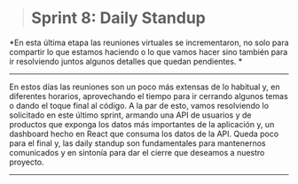 > # Sprint 8: Daily Standup

*En esta última etapa las reuniones virtuales se incrementaron, no solo para compartir lo que estamos haciendo o lo que vamos hacer sino también para ir resolviendo juntos algunos detalles que quedan pendientes. *

------------

En estos días las reuniones son un poco más extensas de lo habitual y, en diferentes horarios, aprovechando el tiempo para ir cerrando algunos temas o dando el toque final al código. A la par de esto,  vamos resolviendo lo solicitado en este último sprint, armando una API de usuarios y de productos que exponga los datos más importantes de la aplicación y, un dashboard hecho en React que consuma los datos de la API. Queda poco para el final y, las daily standup son fundamentales para mantenernos comunicados y en sintonía para dar el cierre que deseamos a nuestro proyecto. 

------------


